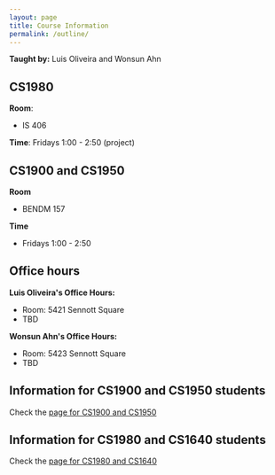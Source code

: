 ```yaml
---
layout: page
title: Course Information
permalink: /outline/
---
```


**Taught by:** Luis Oliveira and Wonsun Ahn

## CS1980
**Room**:
  - IS 406

**Time**: Fridays 1:00 - 2:50 (project)

## CS1900 and CS1950
**Room**
  - BENDM 157

**Time**
  - Fridays 1:00 - 2:50


## Office hours

**Luis Oliveira's Office Hours:**

  * Room: 5421 Sennott Square
  * TBD

**Wonsun Ahn's Office Hours:**

  * Room: 5423 Sennott Square
  * TBD


## Information for CS1900 and CS1950 students

Check the [page for CS1900 and CS1950]({{site.baseurl}}/CS1900_1950)

## Information for CS1980 and CS1640 students

Check the [page for CS1980 and CS1640]({{site.baseurl}}/CS1980_1640)
